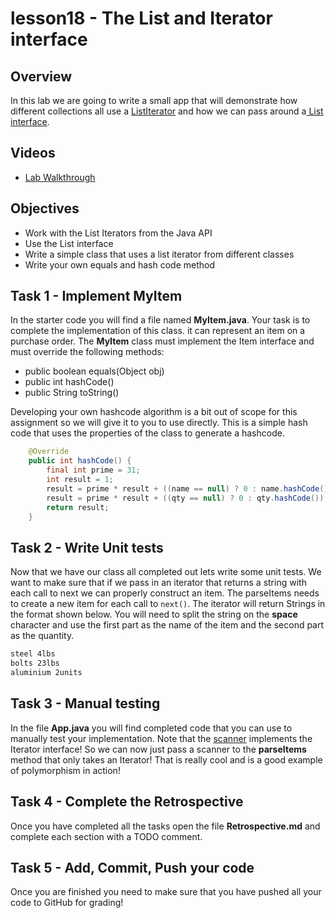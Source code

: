 # lesson18 - The List and Iterator interface

## Overview

In this lab we are going to write a small app that will demonstrate how different collections all
use a [ListIterator](https://docs.oracle.com/javase/10/docs/api/java/util/ListIterator.html) and how
we can pass around a[ List
interface](https://docs.oracle.com/javase/10/docs/api/java/util/List.html).

## Videos

- [Lab Walkthrough]()

## Objectives

- Work with the List Iterators from the Java API
- Use the List interface
- Write a simple class that uses a list iterator from different classes
- Write your own equals and hash code method

## Task 1 - Implement MyItem

In the starter code you will find a file named **MyItem.java**. Your task is to complete the
implementation of this class. it can represent an item on a purchase order. The **MyItem** class
must implement the Item interface and must override the following methods:

- public boolean equals(Object obj)
- public int hashCode()
- public String toString() 

Developing your own hashcode algorithm is a bit out of scope for this assignment so we will give 
it to you to use directly. This is a simple hash code that uses the properties of the class to
generate a hashcode. 

```java
    @Override
    public int hashCode() {
        final int prime = 31;
        int result = 1;
        result = prime * result + ((name == null) ? 0 : name.hashCode());
        result = prime * result + ((qty == null) ? 0 : qty.hashCode());
        return result;
    }
```


## Task 2 - Write Unit tests

Now that we have our class all completed out lets write some unit tests. We want to make sure that if
we pass in an iterator that returns a string with each call to next we can properly construct an
item. The parseItems needs to create a new item for each call to `next()`. The iterator will return 
Strings in the format shown below. You will need to split the string on the **space** character
and use the first part as the name of the item and the second part as the quantity.

```txt
steel 4lbs
bolts 23lbs
aluminium 2units
```

## Task 3 - Manual testing

In the file **App.java** you will find completed code that you can use to manually test your
implementation. Note that the
[scanner](https://docs.oracle.com/javase/10/docs/api/java/util/Scanner.html) implements the Iterator
interface! So we can now just pass a scanner to the **parseItems** method that only takes an
Iterator! That is really cool and is a good example of polymorphism in action!

## Task 4 - Complete the Retrospective

Once you have completed all the tasks open the file **Retrospective.md** and complete each section
with a TODO comment. 

## Task 5 - Add, Commit, Push your code

Once you are finished you need to make sure that you have pushed all your code to GitHub for
grading!
